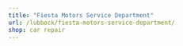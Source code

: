 ```yaml
---
title: "Fiesta Motors Service Department"
url: /lubbock/fiesta-motors-service-department/
shop: car repair
---
```

